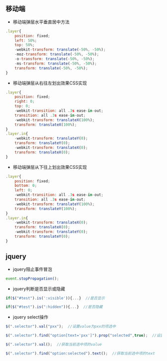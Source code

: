 ## 移动端

* 移动端弹层水平垂直居中方法

```javascript
.layer{
    position: fixed;
    left: 50%;
    top: 50%;
    -webkit-transform: translate(-50%, -50%);
    -moz-transform: translate(-50%, -50%);
    -o-transform: translate(-50%, -50%);
    -ms-transform: translate(-50%, -50%);
    transform: translate(-50%, -50%);
}
```

* 移动端弹层从右往左划出效果CSS实现

```javascript
.layer{
    position: fixed;
    right: 0;
    top: 0;
    -webkit-transition: all .3s ease-in-out;
    transition: all .3s ease-in-out;
    -webkit-transform: translateX(100%);
    transform: translateX(100%);
}
.layer.in{
    -webkit-transform: translateY(0);
    transform: translateY(0);
    -webkit-transform: translateX(0);
    transform: translateX(0);
}
```

* 移动端弹层从下往上划出效果CSS实现

```javascript
.layer{
    position: fixed;
    bottom: 0;
    left: 0;
    -webkit-transition: all .3s ease-in-out;
    transition: all .3s ease-in-out;
    -webkit-transform: translateY(100%);
    transform: translateY(100%);
}
.layer.in{
    -webkit-transform: translateX(0);
    transform: translateX(0);
    -webkit-transform: translateY(0);
    transform: translateY(0);
}
```

## jquery

* jquery阻止事件冒泡

```javascript
event.stopPropagation();
```

* jquery判断是否显示或隐藏

```javascript
if($("#test").is(':visible')){...}  //是否显示

if($("#test").is(":hidden")){...}  //是否隐藏
```

* jquery select操作

```javascript
$(".selector").val("pxx");  //设置value为pxx的项选中

$(".selector").find("option[text='pxx']").prop("selected",true);  //设置text为pxx的项选中

$(".selector").val();  //获取当前选中项的value

$(".selector").find("option:selected").text();  //获取当前选中项的text


```


